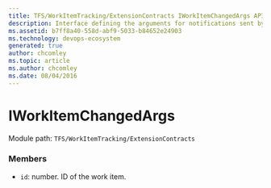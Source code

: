 ```yaml
---
title: TFS/WorkItemTracking/ExtensionContracts IWorkItemChangedArgs API | Extensions for Azure DevOps Services
description: Interface defining the arguments for notifications sent by the ActiveWorkItemService
ms.assetid: b7ff8a40-558d-abf9-5033-b84652e24903
ms.technology: devops-ecosystem
generated: true
author: chcomley
ms.topic: article
ms.author: chcomley
ms.date: 08/04/2016
---
```


# IWorkItemChangedArgs

Module path: `TFS/WorkItemTracking/ExtensionContracts`


### Members

* `id`: number. ID of the work item.

